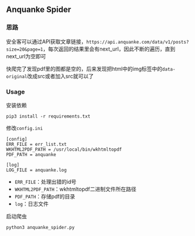 ## Anquanke Spider

### 思路

安全客可以通过API获取文章链接，`https://api.anquanke.com/data/v1/posts?size=20&page=1`，每次返回的结果里会有next_url，因此不断的遍历，直到next_url为空即可

快爬完了发现pdf里的图都是空的，后来发现把html中的img标签中的`data-original`改成src或者加入src就可以了

### Usage

安装依赖

```
pip3 install -r requirements.txt
```

修改`config.ini`

```
[config]
ERR_FILE = err_list.txt
WKHTML2PDF_PATH = /usr/local/bin/wkhtmltopdf
PDF_PATH = anquanke

[log]
LOG_FILE = anquanke.log
```

- `ERR_FILE`：处理出错的id号
- `WKHTML2PDF_PATH`：wkhtmltopdf二进制文件所在路径
- `PDF_PATH`：存储pdf的目录
- `log`：日志文件

启动爬虫

```
python3 anquanke_spider.py
```

